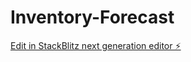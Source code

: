 # Inventory-Forecast

[Edit in StackBlitz next generation editor ⚡️](https://stackblitz.com/~/github.com/KamalKumawat4293/Inventory-Forecast)